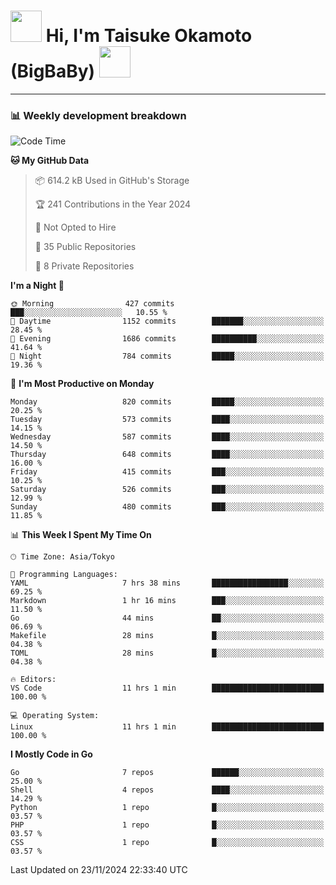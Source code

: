 <!-- Title -->
<h1>
    <img src="https://media.tenor.com/TlyRveJkgo4AAAAi/cloud-cloud-strife.gif" width="50"/> 
    Hi, I'm Taisuke Okamoto (BigBaBy) 
    <img src="https://media.tenor.com/TlyRveJkgo4AAAAi/cloud-cloud-strife.gif" width="50"/>
</h1>

---

<h3> 📊 Weekly development breakdown </h3>
<!-- waka-readme-stats -->

<!--START_SECTION:waka-->
![Code Time](http://img.shields.io/badge/Code%20Time-1%2C903%20hrs%2045%20mins-blue)

**🐱 My GitHub Data** 

> 📦 614.2 kB Used in GitHub's Storage 
 > 
> 🏆 241 Contributions in the Year 2024
 > 
> 🚫 Not Opted to Hire
 > 
> 📜 35 Public Repositories 
 > 
> 🔑 8 Private Repositories 
 > 
**I'm a Night 🦉** 

```text
🌞 Morning                427 commits         ███░░░░░░░░░░░░░░░░░░░░░░   10.55 % 
🌆 Daytime                1152 commits        ███████░░░░░░░░░░░░░░░░░░   28.45 % 
🌃 Evening                1686 commits        ██████████░░░░░░░░░░░░░░░   41.64 % 
🌙 Night                  784 commits         █████░░░░░░░░░░░░░░░░░░░░   19.36 % 
```
📅 **I'm Most Productive on Monday** 

```text
Monday                   820 commits         █████░░░░░░░░░░░░░░░░░░░░   20.25 % 
Tuesday                  573 commits         ████░░░░░░░░░░░░░░░░░░░░░   14.15 % 
Wednesday                587 commits         ████░░░░░░░░░░░░░░░░░░░░░   14.50 % 
Thursday                 648 commits         ████░░░░░░░░░░░░░░░░░░░░░   16.00 % 
Friday                   415 commits         ███░░░░░░░░░░░░░░░░░░░░░░   10.25 % 
Saturday                 526 commits         ███░░░░░░░░░░░░░░░░░░░░░░   12.99 % 
Sunday                   480 commits         ███░░░░░░░░░░░░░░░░░░░░░░   11.85 % 
```


📊 **This Week I Spent My Time On** 

```text
🕑︎ Time Zone: Asia/Tokyo

💬 Programming Languages: 
YAML                     7 hrs 38 mins       █████████████████░░░░░░░░   69.25 % 
Markdown                 1 hr 16 mins        ███░░░░░░░░░░░░░░░░░░░░░░   11.50 % 
Go                       44 mins             ██░░░░░░░░░░░░░░░░░░░░░░░   06.69 % 
Makefile                 28 mins             █░░░░░░░░░░░░░░░░░░░░░░░░   04.38 % 
TOML                     28 mins             █░░░░░░░░░░░░░░░░░░░░░░░░   04.38 % 

🔥 Editors: 
VS Code                  11 hrs 1 min        █████████████████████████   100.00 % 

💻 Operating System: 
Linux                    11 hrs 1 min        █████████████████████████   100.00 % 
```

**I Mostly Code in Go** 

```text
Go                       7 repos             ██████░░░░░░░░░░░░░░░░░░░   25.00 % 
Shell                    4 repos             ████░░░░░░░░░░░░░░░░░░░░░   14.29 % 
Python                   1 repo              █░░░░░░░░░░░░░░░░░░░░░░░░   03.57 % 
PHP                      1 repo              █░░░░░░░░░░░░░░░░░░░░░░░░   03.57 % 
CSS                      1 repo              █░░░░░░░░░░░░░░░░░░░░░░░░   03.57 % 
```




 Last Updated on 23/11/2024 22:33:40 UTC
<!--END_SECTION:waka-->
